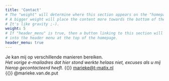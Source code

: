 ```yaml
---
title: 'Contact'
# The "weight" will determine where this section appears on the "homepage".
# A bigger weight will place the content more towards the bottom of the page.
# It's like gravity ;-).
weight: 5
# If "header_menu" is true, then a button linking to this section will be placed
# into the header menu at the top of the homepage.
header_menu: true
---
```

Je kan mij op verschillende manieren bereiken.  
*Het vorige e-mailadres dat hier stond werkte helaas niet, excuses als u mij hierop gecontacteerd heeft.*
{{<icon class="fa fa-envelope">}} marieke@t-matix.nl  
{{<icon class="fa fa-instagram">}} @marieke.van.de.put
